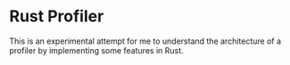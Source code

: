 # Rust Profiler

This is an experimental attempt for me to understand the architecture of a profiler by implementing some features in Rust.
